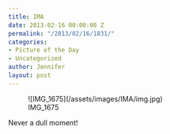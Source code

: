 ```yaml
---
title: IMA
date: 2013-02-16 00:00:00 Z
permalink: "/2013/02/16/1831/"
categories:
- Picture of the Day
- Uncategorized
author: Jennifer
layout: post
---
```


<figure style="width: 1936px" class="wp-caption alignnone">![IMG_1675](/assets/images/IMA/img.jpg)<figcaption class="wp-caption-text">IMG_1675</figcaption></figure>

Never a dull moment!

